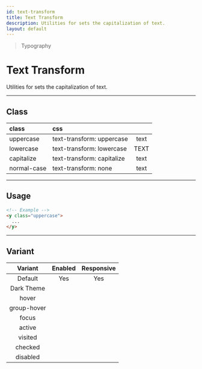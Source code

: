 ```yaml
---
id: text-transform
title: Text Transform
description: Utilities for sets the capitalization of text.
layout: default
---
```


> Typography

# Text Transform

Utilities for sets the capitalization of text.

---

## Class

| <span class="px-3 py-1 text-white (dark)text-charcoal-100 bg-charcoal-100 (dark)bg-gray-600 rounded-full">class</span> | <span class="px-3 py-1 text-white (dark)text-charcoal-100 bg-charcoal-100 (dark)bg-gray-600 rounded-full">css</span> | |
|:--|:--|:-:|
| uppercase | text-transform: uppercase | <y class="text-lg uppercase">text</y> |
| lowercase | text-transform: lowercase | <y class="text-lg lowercase">TEXT</y> |
| capitalize | text-transform: capitalize | <y class="text-lg capitalize">text</y> |
| normal-case | text-transform: none | <y class="text-lg none">text</y> |

---

## Usage

```html
<!-- Example -->
<y class="uppercase">
  ...
</y>
```

---

## Variant

| <span class="font-semibold underline">Variant</span> | <span class="font-semibold underline">Enabled</span> | <span class="font-semibold underline">Responsive</span> |
|:-:|:-:|:-:|
| Default | Yes | Yes |
| Dark Theme | | |
| hover| | |
| group-hover | | |
| focus | | |
| active | | |
| visited | | |
| checked | | |
| disabled | | |
